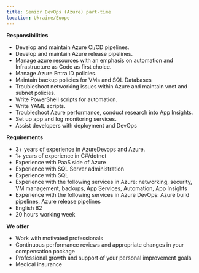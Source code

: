 ```yaml
---
title: Senior DevOps (Azure) part-time
location: Ukraine/Euope
---
```

**R﻿esponsibilities**

* Develop and maintain Azure CI/CD pipelines.
* Develop and maintain Azure release pipelines.
* Manage azure resources with an emphasis on automation and Infrastructure as Code as first choice.
* Manage Azure Entra ID policies.
* Maintain backup policies for VMs and SQL Databases
* Troubleshoot networking issues within Azure and maintain vnet and subnet policies.
* Write PowerShell scripts for automation.
* Write YAML scripts.
* Troubleshoot Azure performance, conduct research into App Insights.
* Set up app and log monitoring services.
* Assist developers with deployment and DevOps

**R﻿equirements**

* 3+ years of experience in AzureDevops and Azure. 
* 1+ years of experience in C#/dotnet
* Experience with PaaS side of Azure
* Experience with SQL Server administration
* Experience with SQL
* Experience with the following services in Azure: networking, security, VM management, backups, App Services, Automation, App Insights
* Experience with the following services in Azure DevOps: Azure build pipelines, Azure release pipelines
* E﻿nglish B2
* 2﻿0 hours working week

**W﻿e offer**

* Work with motivated professionals
* Continuous performance reviews and appropriate changes in your compensation package
* Professional growth and support of your personal improvement goals
* Medical insurance